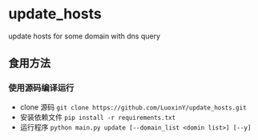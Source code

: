 # update_hosts
update hosts  for some domain with dns query

## 食用方法

### 使用源码编译运行
- clone 源码
`git clone https://github.com/LuoxinY/update_hosts.git`
- 安装依赖文件
`pip install -r requirements.txt`
- 运行程序
`python main.py update [--domain_list <domin list>] [--y]`
